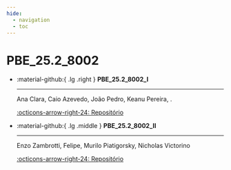 ```yaml
---
hide:
  - navigation
  - toc
---  
```


# PBE_25.2_8002


<div class="grid cards" markdown>

-   :material-github:{ .lg .right } __PBE_25.2_8002_I__

    ---

    Ana Clara, Caio Azevedo, João Pedro, Keanu Pereira, .

    [:octicons-arrow-right-24: Repositório](https://github.com/Projetos-de-Extensao/PBE_25.2_8002_I)

-   :material-github:{ .lg .middle } __PBE_25.2_8002_II__

    ---

    Enzo Zambrotti, Felipe, Murilo Piatigorsky, Nicholas Victorino
    
    [:octicons-arrow-right-24: Repositório](https://github.com/Projetos-de-Extensao/PBE_25.2_8002_II)

</div>

